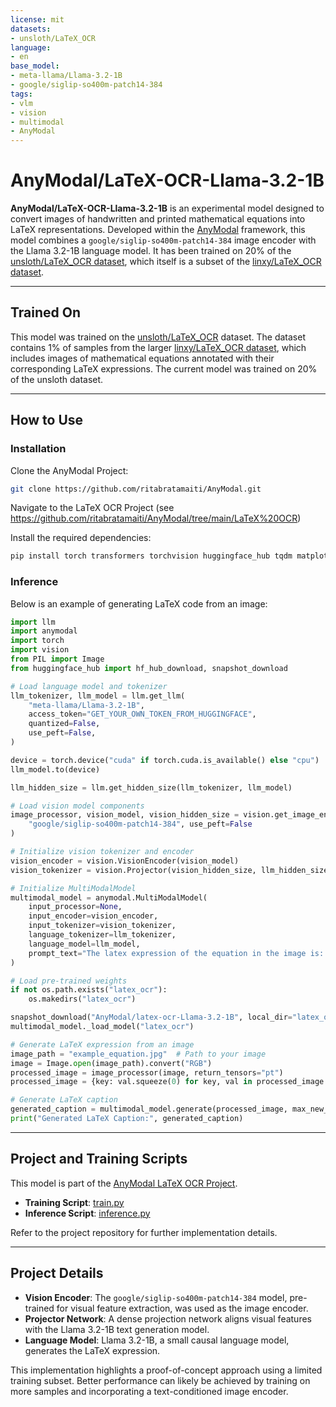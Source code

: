 ```yaml
---
license: mit
datasets:
- unsloth/LaTeX_OCR
language:
- en
base_model:
- meta-llama/Llama-3.2-1B
- google/siglip-so400m-patch14-384
tags:
- vlm
- vision
- multimodal
- AnyModal
---
```

# AnyModal/LaTeX-OCR-Llama-3.2-1B

**AnyModal/LaTeX-OCR-Llama-3.2-1B** is an experimental model designed to convert images of handwritten and printed mathematical equations into LaTeX representations. Developed within the [AnyModal](https://github.com/ritabratamaiti/AnyModal) framework, this model combines a `google/siglip-so400m-patch14-384` image encoder with the Llama 3.2-1B language model. It has been trained on 20% of the [unsloth/LaTeX_OCR dataset](https://huggingface.co/datasets/unsloth/LaTeX_OCR), which itself is a subset of the [linxy/LaTeX_OCR dataset](https://huggingface.co/datasets/linxy/LaTeX_OCR).

---

## Trained On

This model was trained on the [unsloth/LaTeX_OCR](https://huggingface.co/datasets/unsloth/LaTeX_OCR) dataset. The dataset contains 1% of samples from the larger [linxy/LaTeX_OCR dataset](https://huggingface.co/datasets/linxy/LaTeX_OCR), which includes images of mathematical equations annotated with their corresponding LaTeX expressions. The current model was trained on 20% of the unsloth dataset.

---

## How to Use

### Installation

Clone the AnyModal Project:

```bash
git clone https://github.com/ritabratamaiti/AnyModal.git
```

Navigate to the LaTeX OCR Project (see https://github.com/ritabratamaiti/AnyModal/tree/main/LaTeX%20OCR)

Install the required dependencies:

```bash
pip install torch transformers torchvision huggingface_hub tqdm matplotlib Pillow
```

### Inference

Below is an example of generating LaTeX code from an image:

```python
import llm
import anymodal
import torch
import vision
from PIL import Image
from huggingface_hub import hf_hub_download, snapshot_download

# Load language model and tokenizer
llm_tokenizer, llm_model = llm.get_llm(
    "meta-llama/Llama-3.2-1B",
    access_token="GET_YOUR_OWN_TOKEN_FROM_HUGGINGFACE",
    quantized=False,
    use_peft=False,
)

device = torch.device("cuda" if torch.cuda.is_available() else "cpu")
llm_model.to(device)

llm_hidden_size = llm.get_hidden_size(llm_tokenizer, llm_model)

# Load vision model components
image_processor, vision_model, vision_hidden_size = vision.get_image_encoder(
    "google/siglip-so400m-patch14-384", use_peft=False
)

# Initialize vision tokenizer and encoder
vision_encoder = vision.VisionEncoder(vision_model)
vision_tokenizer = vision.Projector(vision_hidden_size, llm_hidden_size, num_hidden=1)

# Initialize MultiModalModel
multimodal_model = anymodal.MultiModalModel(
    input_processor=None,
    input_encoder=vision_encoder,
    input_tokenizer=vision_tokenizer,
    language_tokenizer=llm_tokenizer,
    language_model=llm_model,
    prompt_text="The latex expression of the equation in the image is: ",
)

# Load pre-trained weights
if not os.path.exists("latex_ocr"):
    os.makedirs("latex_ocr")

snapshot_download("AnyModal/latex-ocr-Llama-3.2-1B", local_dir="latex_ocr")
multimodal_model._load_model("latex_ocr")

# Generate LaTeX expression from an image
image_path = "example_equation.jpg"  # Path to your image
image = Image.open(image_path).convert("RGB")
processed_image = image_processor(image, return_tensors="pt")
processed_image = {key: val.squeeze(0) for key, val in processed_image.items()}

# Generate LaTeX caption
generated_caption = multimodal_model.generate(processed_image, max_new_tokens=120)
print("Generated LaTeX Caption:", generated_caption)
```

---

## Project and Training Scripts

This model is part of the [AnyModal LaTeX OCR Project](https://github.com/ritabratamaiti/AnyModal/tree/main/LaTeX%20OCR).

- **Training Script**: [train.py](https://github.com/ritabratamaiti/AnyModal/blob/main/LaTeX%20OCR/train.py)  
- **Inference Script**: [inference.py](https://github.com/ritabratamaiti/AnyModal/blob/main/LaTeX%20OCR/inference.py)  

Refer to the project repository for further implementation details.

---

## Project Details

- **Vision Encoder**: The `google/siglip-so400m-patch14-384` model, pre-trained for visual feature extraction, was used as the image encoder.  
- **Projector Network**: A dense projection network aligns visual features with the Llama 3.2-1B text generation model.  
- **Language Model**: Llama 3.2-1B, a small causal language model, generates the LaTeX expression.

This implementation highlights a proof-of-concept approach using a limited training subset. Better performance can likely be achieved by training on more samples and incorporating a text-conditioned image encoder.